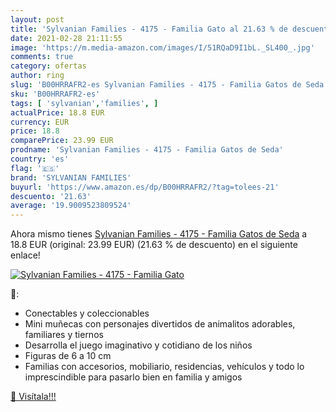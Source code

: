 ```yaml
---
layout: post
title: 'Sylvanian Families - 4175 - Familia Gato al 21.63 % de descuento'
date: 2021-02-28 21:11:55
image: 'https://m.media-amazon.com/images/I/51RQaD9I1bL._SL400_.jpg'
comments: true
category: ofertas
author: ring
slug: 'B00HRRAFR2-es Sylvanian Families - 4175 - Familia Gatos de Seda'
sku: 'B00HRRAFR2-es'
tags: [ 'sylvanian','families', ]
actualPrice: 18.8 EUR
currency: EUR
price: 18.8
comparePrice: 23.99 EUR
prodname: 'Sylvanian Families - 4175 - Familia Gatos de Seda'
country: 'es'
flag: '🇪🇸'
brand: 'SYLVANIAN FAMILIES'
buyurl: 'https://www.amazon.es/dp/B00HRRAFR2/?tag=tolees-21'
descuento: '21.63'
average: '19.9009523809524'
---
```


Ahora mismo tienes [Sylvanian Families - 4175 - Familia Gatos de Seda](https://www.amazon.es/dp/B00HRRAFR2/?tag=tolees-21) a 18.8 EUR (original: 23.99 EUR) (21.63 %  de descuento) en el siguiente enlace!

[![Sylvanian Families - 4175 - Familia Gato](https://m.media-amazon.com/images/I/51RQaD9I1bL._SL400_.jpg)](https://www.amazon.es/dp/B00HRRAFR2/?tag=tolees-21)

🔎:

- Conectables y coleccionables
- Mini muñecas con personajes divertidos de animalitos adorables, familiares y tiernos
- Desarrolla el juego imaginativo y cotidiano de los niños
- Figuras de 6 a 10 cm
- Familias con accesorios, mobiliario, residencias, vehículos y todo lo imprescindible para pasarlo bien en familia y amigos

[🛒 Visítala!!!](https://www.amazon.es/dp/B00HRRAFR2/?tag=tolees-21)
